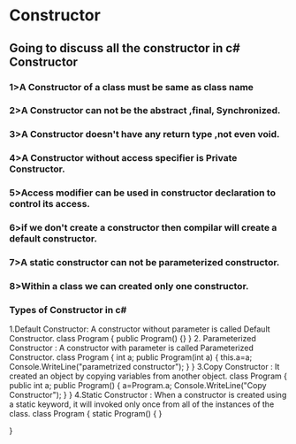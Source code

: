 # Constructor
Going to discuss all the constructor in c#
Constructor
-----------
<h3>1>A Constructor of a class must be same as class name </h3>
<h3>2>A Constructor can not be the abstract ,final, Synchronized.</h3>
<h3>3>A Constructor doesn't have any return type ,not even void.</h3>
<h3>4>A Constructor without access specifier is Private Constructor.</h3>
<h3>5>Access modifier can be used in constructor declaration to control its access.</h3>
<h3>6>if we don't create a constructor then compilar will create a default constructor.</h3>
<h3>7>A static constructor can not be parameterized constructor.</h3>
<h3>8>Within a class we can created only one constructor.</h3>
<h3><b>Types of Constructor in c#</b></h3>
1.Default Constructor: A constructor without parameter is called Default Constructor.
class Program
{
    public Program()
    {}
}
2. Parameterized Constructor : A constructor with parameter is called Parameterized Constructor.
class Program
{
    int a;
    public Program(int a)
     { 
        this.a=a;
        Console.WriteLine("parametrized constructor");
     }
}
3.Copy Constructor : It created an object by copying variables from another object.
class Program
{
    public int a;
    public Program()
    {
      a=Program.a;
    Console.WriteLine("Copy Constructor");
    }
}
4.Static Constructor : When a constructor is created using a static keyword, it will invoked only once from all of the instances of the class.
class Program
{
    static Program()
    {
    }

}
